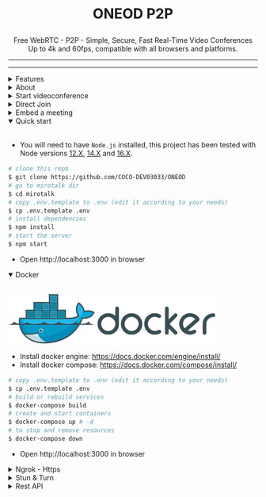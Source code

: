 # <p align="center">ONEOD P2P</p>

<p align="center">Free WebRTC - P2P - Simple, Secure, Fast Real-Time Video Conferences Up to 4k and 60fps, compatible with all browsers and platforms.</p>

<hr />


<hr />

<details>
<summary>Features</summary>

<br/>

-   Unlimited number of conference rooms without call time limitation
-   Translated in 133 languages
-   Possibility to Password protect the Room for the meeting
-   Desktop and Mobile compatible
-   Optimized Room URL Sharing (share it to your participants, wait for them to join)
-   Webcam Streaming (Front - Rear for mobile)
-   Audio Streaming crystal clear with detect speaking and volume indicator
-   Screen Sharing to present documents, slides, and more...
-   File Sharing (with drag-and-drop), share any files to your participants in the room
-   Select Audio Input - Output && Video source
-   Ability to set video quality up to 4K and 60 FPS
-   Recording your Screen, Audio and Video
-   Snapshot the video frame and save it as image png
-   Chat with Emoji Picker to show you feeling, private messages, Markdown support, possibility to Save the conversations, and many more
-   Speech recognition to send the speeches
-   Advance collaborative whiteboard for the teachers
-   Share any YT Embed video, video mp4, webm, ogg and audio mp3 in real-time
-   Full-Screen Mode on mouse click on the Video element
-   Possibility to Change UI Themes
-   Right-click on the Video elements for more options

</details>

<details>
<summary>About</summary>
</details>

<details>
<summary>Start videoconference</summary>

<br/>

</details>

<details>
<summary>Direct Join</summary>

<br/>

-   You can `join` directly to `room` by going to:

    | Params | Type    | Description     |
    | ------ | ------- | --------------- |
    | room   | string  | room Id         |
    | name   | string  | user name       |
    | audio  | boolean | audio stream    |
    | video  | boolean | video stream    |
    | screen | boolean | screen stream   |
    | notify | boolean | welcome message |

</details>

<details>
<summary>Embed a meeting</summary>

<br/>

Embedding a meeting into a service or app using an iframe.

```html
```

</details>

<details open>
<summary>Quick start</summary>

<br/>

-   You will need to have `Node.js` installed, this project has been tested with Node versions [12.X](https://nodejs.org/en/blog/release/v12.22.1/), [14.X](https://nodejs.org/en/blog/release/v14.17.5/) and [16.X](https://nodejs.org/en/blog/release/v16.15.0/).

```bash
# clone this repo
$ git clone https://github.com/COCO-DEV03033/ONEOD
# go to mirotalk dir
$ cd mirotalk
# copy .env.template to .env (edit it according to your needs)
$ cp .env.template .env
# install dependencies
$ npm install
# start the server
$ npm start
```

-   Open http://localhost:3000 in browser

</details>

<details open>
<summary>Docker</summary>

<br/>

![docker](public/images/docker.png)

-   Install docker engine: https://docs.docker.com/engine/install/
-   Install docker compose: https://docs.docker.com/compose/install/

```bash
# copy .env.template to .env (edit it according to your needs)
$ cp .env.template .env
# build or rebuild services
$ docker-compose build
# create and start containers
$ docker-compose up # -d
# to stop and remove resources
$ docker-compose down
```

-   Open http://localhost:3000 in browser

</details>

<details>
<summary>Ngrok - Https</summary>

<br/>

You can start videoconferencing directly from your Local PC, and be reachable from any device outside your network, simply by reading [these documentation](docs/ngrok.md), or expose it directly on [HTTPS](app/ssl/README.md)

</details>

<details>
<summary>Stun & Turn</summary>

<br/>
</details>

<details>
<summary>Rest API</summary>

<br/>

```bash

## API Documentation

</details>

<details open>

<br/>


</details>

<details>
<summary>Self Hosting</summary>

<br/>


</details>

<details>
<summary>Credits</summary>

<br/>

-   vasanthv (webrtc-logic)
-   fabric.js (whiteboard)

</details>

<details>
<summary>Contributing</summary>

<br/>

-   Contributions are welcome and greatly appreciated!
-   Just run before `npm run lint`

</details>

<details>
<summary>Questions, Discussions and support</summary>

<br/>


</details>

<details>
<summary>License</summary>

<br/>


</details>

<details open>
<summary>Support the project</summary>

<br/>

</details>

<br>